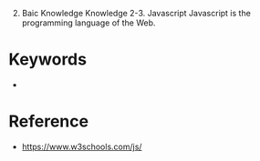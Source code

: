 2. Baic Knowledge Knowledge
2-3. Javascript
Javascript is the programming language of the Web.

# Keywords
- 

# Reference
- https://www.w3schools.com/js/